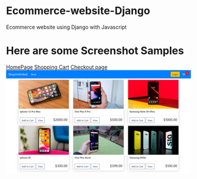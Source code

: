 Ecommerce-website-Django
========================
Ecommerce website using Django with Javascript


Here are some Screenshot Samples
================================

[HomePage](/images/img1.png)
[Shopping Cart](/images/img2.png)
[Checkout page](/images/img3.png)
![Home Page](images/img1.png) <!-- .element height="50%" width="50%" -->
